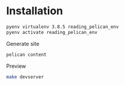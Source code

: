 # Installation

```bash
pyenv virtualenv 3.8.5 reading_pelican_env
pyenv activate reading_pelican_env
```

Generate site

```bash
pelican content
```

Preview

```bash
make devserver
```
